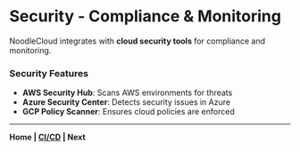 # Security - Compliance & Monitoring

NoodleCloud integrates with **cloud security tools** for compliance and monitoring.

### **Security Features**
- **AWS Security Hub**: Scans AWS environments for threats
- **Azure Security Center**: Detects security issues in Azure
- **GCP Policy Scanner**: Ensures cloud policies are enforced

---

**Home | [CI/CD](./cicd.md) | Next**
